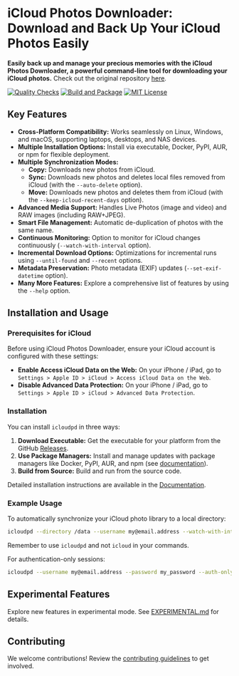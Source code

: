 # iCloud Photos Downloader: Download and Back Up Your iCloud Photos Easily

**Easily back up and manage your precious memories with the iCloud Photos Downloader, a powerful command-line tool for downloading your iCloud photos.** Check out the original repository [here](https://github.com/icloud-photos-downloader/icloud_photos_downloader).

[![Quality Checks](https://github.com/icloud-photos-downloader/icloud_photos_downloader/workflows/Quality%20Checks/badge.svg)](https://github.com/icloud-photos-downloader/icloud_photos_downloader/actions/workflows/quality-checks.yml)
[![Build and Package](https://github.com/icloud-photos-downloader/icloud_photos_downloader/workflows/Produce%20Artifacts/badge.svg)](https://github.com/icloud-photos-downloader/icloud_photos_downloader/actions/workflows/produce-artifacts.yml)
[![MIT License](https://img.shields.io/badge/license-MIT-blue.svg)](LICENSE)

## Key Features

*   **Cross-Platform Compatibility:** Works seamlessly on Linux, Windows, and macOS, supporting laptops, desktops, and NAS devices.
*   **Multiple Installation Options:** Install via executable, Docker, PyPI, AUR, or npm for flexible deployment.
*   **Multiple Synchronization Modes:**
    *   **Copy:** Downloads new photos from iCloud.
    *   **Sync:** Downloads new photos and deletes local files removed from iCloud (with the `--auto-delete` option).
    *   **Move:** Downloads new photos and deletes them from iCloud (with the `--keep-icloud-recent-days` option).
*   **Advanced Media Support:** Handles Live Photos (image and video) and RAW images (including RAW+JPEG).
*   **Smart File Management:** Automatic de-duplication of photos with the same name.
*   **Continuous Monitoring:** Option to monitor for iCloud changes continuously (`--watch-with-interval` option).
*   **Incremental Download Options:** Optimizations for incremental runs using `--until-found` and `--recent` options.
*   **Metadata Preservation:** Photo metadata (EXIF) updates (`--set-exif-datetime` option).
*   **Many More Features:** Explore a comprehensive list of features by using the `--help` option.

## Installation and Usage

### Prerequisites for iCloud

Before using iCloud Photos Downloader, ensure your iCloud account is configured with these settings:

*   **Enable Access iCloud Data on the Web:** On your iPhone / iPad, go to `Settings > Apple ID > iCloud > Access iCloud Data on the Web`.
*   **Disable Advanced Data Protection:** On your iPhone / iPad, go to `Settings > Apple ID > iCloud > Advanced Data Protection`.

### Installation

You can install `icloudpd` in three ways:

1.  **Download Executable:** Get the executable for your platform from the GitHub [Releases](https://github.com/icloud-photos-downloader/icloud_photos_downloader/releases/tag/v1.31.0).
2.  **Use Package Managers:** Install and manage updates with package managers like Docker, PyPI, AUR, and npm (see [documentation](https://icloud-photos-downloader.github.io/icloud_photos_downloader/install.html)).
3.  **Build from Source:** Build and run from the source code.

Detailed installation instructions are available in the [Documentation](https://icloud-photos-downloader.github.io/icloud_photos_downloader/install.html).

### Example Usage

To automatically synchronize your iCloud photo library to a local directory:

```bash
icloudpd --directory /data --username my@email.address --watch-with-interval 3600
```

Remember to use `icloudpd` and not `icloud` in your commands.

For authentication-only sessions:

```bash
icloudpd --username my@email.address --password my_password --auth-only
```

## Experimental Features

Explore new features in experimental mode. See [EXPERIMENTAL.md](EXPERIMENTAL.md) for details.

## Contributing

We welcome contributions! Review the [contributing guidelines](CONTRIBUTING.md) to get involved.